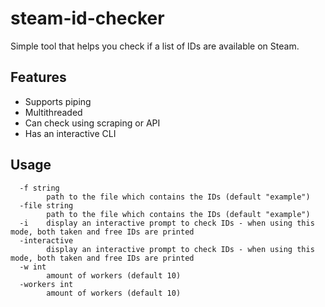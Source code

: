 # steam-id-checker
Simple tool that helps you check if a list of IDs are available on Steam.

## Features

- Supports piping
- Multithreaded
- Can check using scraping or API
- Has an interactive CLI

## Usage
```
  -f string
    	path to the file which contains the IDs (default "example")
  -file string
    	path to the file which contains the IDs (default "example")
  -i	display an interactive prompt to check IDs - when using this mode, both taken and free IDs are printed
  -interactive
    	display an interactive prompt to check IDs - when using this mode, both taken and free IDs are printed
  -w int
    	amount of workers (default 10)
  -workers int
    	amount of workers (default 10)
```
